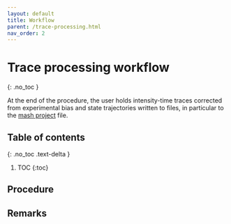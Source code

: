 ```yaml
---
layout: default
title: Workflow
parent: /trace-processing.html
nav_order: 2
---
```


# Trace processing workflow
{: .no_toc }

At the end of the procedure, the user holds intensity-time traces corrected from experimental bias and state trajectories written to files, in particular to the 
[mash project](../output-files/mash-mash-project.html) file.

## Table of contents 
{: .no_toc .text-delta }

1. TOC
{:toc}

## Procedure
 
 
## Remarks

